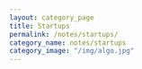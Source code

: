 ```yaml
---
layout: category_page
title: Startups
permalink: /notes/startups/
category_name: notes/startups
category_image: "/img/algo.jpg"
---
```


